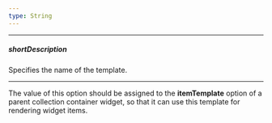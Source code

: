 ```yaml
---
type: String
---
```

---
##### shortDescription
Specifies the name of the template.

---
The value of this option should be assigned to the **itemTemplate** option of a parent collection container widget, so that it can use this template for rendering widget items.